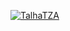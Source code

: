 [![TalhaTZA](https://circleci.com/gh/TalhaTZA/udacity-devops-capstone.svg?style=svg)](https://app.circleci.com/pipelines/github/TalhaTZA/udacity-devops-capstone)  

